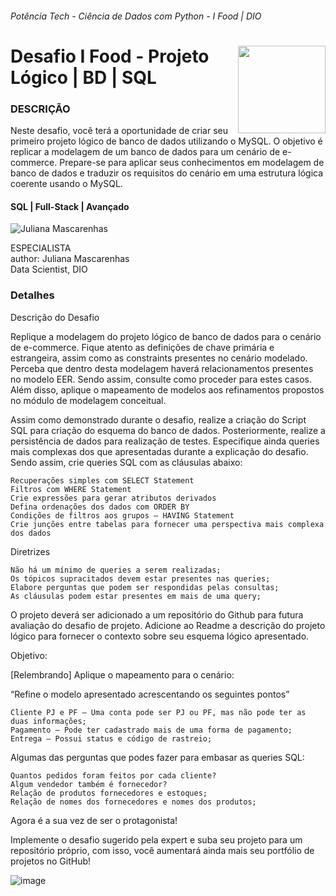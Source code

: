 ###### Potência Tech - Ciência de Dados com Python - I Food | DIO
<h1>
    <a href="https://www.dio.me/">
     <img align="right" width="140px" src="https://hermes.dio.me/tracks/f5dba255-da18-427a-a02a-ca11a339c1cd.png"></a>
    <span> Desafio I Food - Projeto Lógico | BD | SQL</span>
</h1>

### DESCRIÇÃO

Neste desafio, você terá a oportunidade de criar seu primeiro projeto lógico de banco de dados utilizando o MySQL. 
O objetivo é replicar a modelagem de um banco de dados para um cenário de e-commerce. 
Prepare-se para aplicar seus conhecimentos em modelagem de banco de dados e traduzir os requisitos do cenário 
em uma estrutura lógica coerente usando o MySQL.

#### SQL | Full-Stack | Avançado

![Juliana Mascarenhas](https://hermes.dio.me/users/author/photos/a3d71bed-2938-4df8-95e1-3d4181cad1c3.png) 

ESPECIALISTA </br>
author: Juliana Mascarenhas</br>
Data Scientist, DIO</br>

### Detalhes

Descrição do Desafio

Replique a modelagem do projeto lógico de banco de dados para o cenário de e-commerce. Fique atento as definições de chave primária e estrangeira, assim como as constraints presentes no cenário modelado. Perceba que dentro desta modelagem haverá relacionamentos presentes no modelo EER. Sendo assim, consulte como proceder para estes casos. Além disso, aplique o mapeamento de modelos aos refinamentos propostos no módulo de modelagem conceitual.

Assim como demonstrado durante o desafio, realize a criação do Script SQL para criação do esquema do banco de dados. Posteriormente, realize a persistência de dados para realização de testes. Especifique ainda queries mais complexas dos que apresentadas durante a explicação do desafio. Sendo assim, crie queries SQL com as cláusulas abaixo:

    Recuperações simples com SELECT Statement
    Filtros com WHERE Statement
    Crie expressões para gerar atributos derivados
    Defina ordenações dos dados com ORDER BY
    Condições de filtros aos grupos – HAVING Statement
    Crie junções entre tabelas para fornecer uma perspectiva mais complexa dos dados

Diretrizes

    Não há um mínimo de queries a serem realizadas;
    Os tópicos supracitados devem estar presentes nas queries;
    Elabore perguntas que podem ser respondidas pelas consultas;
    As cláusulas podem estar presentes em mais de uma query;

O projeto deverá ser adicionado a um repositório do Github para futura avaliação do desafio de projeto. 
Adicione ao Readme a descrição do projeto lógico para fornecer o contexto sobre seu esquema lógico apresentado.


Objetivo:

[Relembrando] Aplique o mapeamento para o  cenário:

“Refine o modelo apresentado acrescentando os seguintes pontos”

    Cliente PJ e PF – Uma conta pode ser PJ ou PF, mas não pode ter as duas informações;
    Pagamento – Pode ter cadastrado mais de uma forma de pagamento;
    Entrega – Possui status e código de rastreio;

Algumas das perguntas que podes fazer para embasar as queries SQL:

    Quantos pedidos foram feitos por cada cliente?
    Algum vendedor também é fornecedor?
    Relação de produtos fornecedores e estoques;
    Relação de nomes dos fornecedores e nomes dos produtos;

Agora é a sua vez de ser o protagonista! 

Implemente o desafio sugerido pela expert e suba seu projeto para um repositório próprio, 
com isso, você aumentará ainda mais seu portfólio de projetos no GitHub!

![image](https://github.com/area-41/SQL/assets/87396846/9ec0c18e-cb59-49ae-9c64-fbb536270a34)
